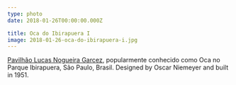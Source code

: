 ```yaml
---
type: photo
date: 2018-01-26T00:00:00.000Z

title: Oca do Ibirapuera I
image: 2018-01-26-oca-do-ibirapuera-i.jpg
---
```


[Pavilhão Lucas Nogueira Garcez](https://parqueibirapuera.org/equipamentos-parque-ibirapuera/oca-do-ibirapuera/), popularmente conhecido como Oca no Parque Ibirapuera, São Paulo, Brasil. Designed by Oscar Niemeyer and built in 1951.
